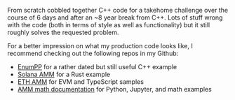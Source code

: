 From scratch cobbled together C++ code for a takehome challenge over the course of 6 days and after an ~8 year break from C++. Lots of stuff wrong with the code (both in terms of style as well as functionality) but it still roughly solves the requested problem.

For a better impression on what my production code looks like, I recommend checking out the following repos in my Github:

- [EnumPP](https://github.com/nonergodic/) for a rather dated but still useful C++ example
- [Solana AMM](https://github.com/nonergodic/swim-Solana-AMM) for a Rust example
- [ETH AMM](https://github.com/nonergodic/swim-mainrepo/tree/master/packages/evm-contracts) for EVM and TypeScript samples
- [AMM math documentation](https://github.com/nonergodic/swim-mainrepo/tree/master/docs/poolmath) for Python, Jupyter, and math examples

